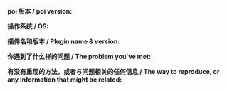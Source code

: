 <!--
感谢你向 poi 提交 issue，请尽量填写以下内容以方便沟通，
你也许能在 https://github.com/poooi/poi/wiki 找到一些答案。
Thanks for opening an issue, please fill the following template,
If you need general information, see https://github.com/poooi/poi/wiki.
-->

**poi 版本 / poi version:**


**操作系统 / OS:**


**插件名和版本 / Plugin name & version:**

<!-- 
如果这是一个关于插件的 issue，请填写插件名及其版本。
If this is an issue about plugin.
-->


**你遇到了什么样的问题 / The problem you've met:**



**有没有重现的方法，或者与问题相关的任何信息 / The way to reproduce, or any information that might be related:**

<!-- 
可以的话请提供开发者工具 Console 选项卡的截图，
开发者工具的打开方式是按 `ctrl`/`cmd`+`shift`+`I`，或游戏区域下方信息栏的最左边齿轮按钮。
Please provide a screenshot of developer tool's console tab, if possible.
To open the dev tool, press `ctrl`/`cmd`+`shift`+`I`, or the leftmost gear button on the info bar below the game area.
-->


